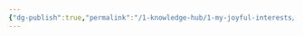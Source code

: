 ```yaml
---
{"dg-publish":true,"permalink":"/1-knowledge-hub/1-my-joyful-interests/people/stephen-hawking/","noteIcon":""}
---
```


